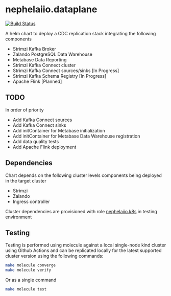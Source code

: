 # nephelaiio.dataplane

[![Build Status](https://github.com/nephelaiio/helm-dataplane/workflows/Molecule/badge.svg)](https://github.com/nephelaiio/helm-dataplane/actions)

A helm chart to deploy a CDC replication stack integrating the following components
* Strimzi Kafka Broker
* Zalando PostgreSQL Data Warehouse
* Metabase Data Reporting
* Strimzi Kafka Connect cluster
* Strimzi Kafka Connect sources/sinks [In Progress]
* Strimzi Kafka Schema Registry [In Progress]
* Apache Flink [Planned]

## TODO
In order of priority
* Add Kafka Connect sources
* Add Kafka Connect sinks
* Add initContainer for Metabase initialization
* Add initContainer for Metabase Data Warehouse registration
* Add data quality tests
* Add Apache Flink deployment

## Dependencies
Chart depends on the following cluster levels components being deployed in the target cluster

* Strimzi
* Zalando
* Ingress controller

Cluster dependencies are provisioned with role [nephelaiio.k8s](https://github.com/nephelaiio/ansible-role-k8s) in testing environment

## Testing
Testing is performed using molecule against a local single-node kind cluster using Github Actions and can be replicated locally for the latest supported cluster version using the following commands:

``` sh
make molecule converge
make molecule verify
```

Or as a single command

``` sh
make molecule test
```

